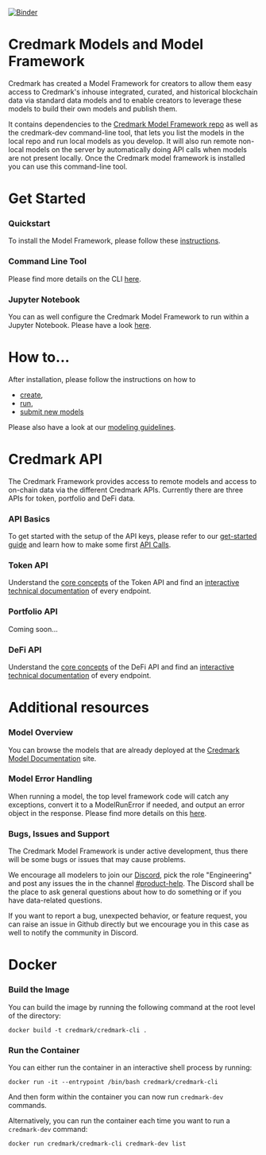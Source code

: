 [![Binder](https://mybinder.org/badge_logo.svg)](https://mybinder.org/v2/gh/credmark/credmark-models-py/HEAD)

# Credmark Models and Model Framework

Credmark has created a Model Framework for creators to allow them easy access to Credmark's inhouse integrated, curated, and historical blockchain data via standard data models and to enable creators to leverage these models to build their own models and publish them.

It contains dependencies to the [Credmark Model Framework repo](https://github.com/credmark/credmark-model-framework-py) as well as the credmark-dev command-line tool, that lets you list the models in the local repo and run local models as you develop. It will also run remote non-local models on the server by automatically doing API calls when models are not present locally. Once the Credmark model framework is installed you can use this command-line tool.

# Get Started
### Quickstart
To install the Model Framework, please follow these [instructions](https://docs.credmark.com/cmf-model-guide/getting-started/installation-and-setup).

### Command Line Tool
Please find more details on the CLI [here](https://developer-docs.credmark.com/en/latest/credmark_dev.html).

### Jupyter Notebook
You can as well configure the Credmark Model Framework to run within a Jupyter Notebook. Please have a look [here](https://docs.credmark.com/cmf-model-guide/getting-started/setup-of-jupyter-notebook).

# How to...
After installation, please follow the instructions on how to 
- [create](https://docs.credmark.com/cmf-model-guide/how-to-build-a-model/create-the-model-skeleton), 
- [run](https://docs.credmark.com/cmf-model-guide/how-to-build-a-model/create-the-output-and-run-the-model), 
- [submit new models](https://docs.credmark.com/cmf-model-guide/how-to-submit-a-model/model-submission-process) 

Please also have a look at our [modeling guidelines](https://docs.credmark.com/cmf-model-guide/model-guidelines/the-good-model-checklist).

# Credmark API
The Credmark Framework provides access to remote models and access to on-chain data via the different Credmark APIs. Currently there are three APIs for token, portfolio and DeFi data.

### API Basics
To get started with the setup of the API keys, please refer to our [get-started guide](https://docs.credmark.com/api-how-to-guide/account-setup/initial-sign-up) and learn how to make some first [API Calls](https://docs.credmark.com/api-how-to-guide/make-an-api-call/request).

### Token API
Understand the [core concepts](https://docs.credmark.com/token-api-concepts/basics/introduction) of the Token API and find an [interactive technical documentation](https://gateway.credmark.com/api/#/Token%20API) of every endpoint.

### Portfolio API
Coming soon...

### DeFi API
Understand the [core concepts](https://docs.credmark.com/defi-api-concepts/basics/introduction) of the DeFi API and find an [interactive technical documentation](https://gateway.credmark.com/api/#/DeFi%20API) of every endpoint.

# Additional resources 

### Model Overview
You can browse the models that are already deployed at the [Credmark Model Documentation](https://gateway.credmark.com/model-docs) site.

### Model Error Handling
When running a model, the top level framework code will catch any exceptions, convert it to a ModelRunError if needed, and output an error object in the response. Please find more details on this [here](https://developer-docs.credmark.com/en/latest/errors.html#).

### Bugs, Issues and Support
The Credmark Model Framework is under active development, thus there will be some bugs or issues that may cause problems. 

We encourage all modelers to join our [Discord](https://discord.com/invite/3dSfMqP3d4), pick the role "Engineering" and post any issues the in the channel [#product-help](https://discord.com/channels/827615638540910622/965655586513485835). The Discord shall be the place to ask general questions about how to do something or if you have data-related questions.

If you want to report a bug, unexpected behavior, or feature request, you can raise an issue in Github directly but we encourage you in this case as well to notify the community in Discord.

# Docker

### Build the Image

You can build the image by running the following command at the root level of the directory:

```{bash}
docker build -t credmark/credmark-cli .
```

### Run the Container

You can either run the container in an interactive shell process by running:

```{bash}
docker run -it --entrypoint /bin/bash credmark/credmark-cli
```

And then form within the container you can now run `credmark-dev` commands.

Alternatively, you can run the container each time you want to run a `credmark-dev` command:

```{bash}
docker run credmark/credmark-cli credmark-dev list
```
